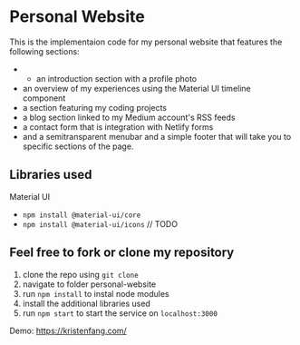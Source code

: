 # Personal Website  
This is the implementaion code for my personal website that features the following sections: 
* * an introduction section with a profile photo
* an overview of my experiences using the Material UI timeline component 
* a section featuring my coding projects 
* a blog section linked to my Medium account's RSS feeds
* a contact form that is integration with Netlify forms  
* and a semitransparent menubar and a simple footer that will take you to specific sections of the page.

## Libraries used 
Material UI 
* `npm install @material-ui/core`
* `npm install @material-ui/icons`
// TODO


## Feel free to fork or clone my repository
1. clone the repo using `git clone`
2. navigate to folder personal-website
3. run `npm install` to instal node modules
4. install the additional libraries used
5. run `npm start` to start the service on `localhost:3000`

Demo: https://kristenfang.com/
